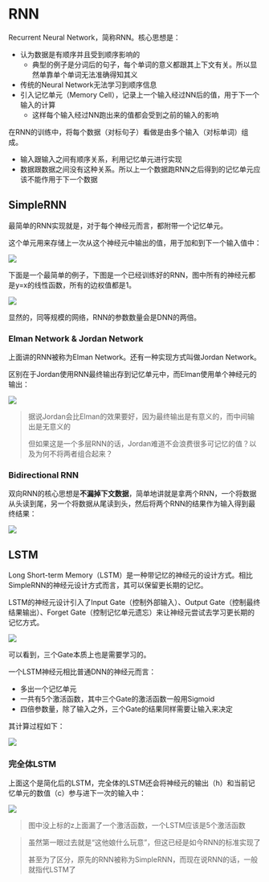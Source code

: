 # RNN

Recurrent Neural Network，简称RNN。核心思想是：

+ 认为数据是有顺序并且受到顺序影响的
  + 典型的例子是分词后的句子，每个单词的意义都跟其上下文有关。所以显然单靠单个单词无法准确得知其义
+ 传统的Neural Network无法学习到顺序信息
+ 引入记忆单元（Memory Cell），记录上一个输入经过NN后的值，用于下一个输入的计算
  + 这样每个输入经过NN跑出来的值都会受到之前的输入的影响

在RNN的训练中，将每个数据（对标句子）看做是由多个输入（对标单词）组成。

+ 输入跟输入之间有顺序关系，利用记忆单元进行实现
+ 数据跟数据之间没有这种关系。所以上一个数据跑RNN之后得到的记忆单元应该不能作用于下一个数据

## SimpleRNN

最简单的RNN实现就是，对于每个神经元而言，都附带一个记忆单元。

这个单元用来存储上一次从这个神经元中输出的值，用于加和到下一个输入值中：

<img src="img/1.png" />

下面是一个最简单的例子，下图是一个已经训练好的RNN，图中所有的神经元都是y=x的线性函数，所有的边权值都是1。

<img src="img/2.png" />

显然的，同等规模的网络，RNN的参数数量会是DNN的两倍。

### Elman Network & Jordan Network

上面讲的RNN被称为Elman Network。还有一种实现方式叫做Jordan Network。

区别在于Jordan使用RNN最终输出存到记忆单元中，而Elman使用单个神经元的输出：

<img src="img/3.png" />

> 据说Jordan会比Elman的效果要好，因为最终输出是有意义的，而中间输出是无意义的
>
> 但如果这是一个多层RNN的话，Jordan难道不会浪费很多可记忆的值？以及为何不将两者组合起来？

### Bidirectional RNN

双向RNN的核心思想是**不漏掉下文数据**，简单地讲就是拿两个RNN，一个将数据从头读到尾，另一个将数据从尾读到头，然后将两个RNN的结果作为输入得到最终结果：

<img src="img/4.png" />

## LSTM

Long Short-term Memory（LSTM）是一种带记忆的神经元的设计方式。相比SimpleRNN的神经元设计方式而言，其可以保留更长期的记忆。

LSTM的神经元设计引入了Input Gate（控制外部输入）、Output Gate（控制最终结果输出）、Forget Gate（控制记忆单元遗忘）来让神经元尝试去学习更长期的记忆方式。

<img src="img/5.png" />

可以看到，三个Gate本质上也是需要学习的。

一个LSTM神经元相比普通DNN的神经元而言：

+ 多出一个记忆单元
+ 一共有5个激活函数，其中三个Gate的激活函数一般用Sigmoid
+ 四倍参数量，除了输入之外，三个Gate的结果同样需要让输入来决定

其计算过程如下：

<img src="img/6.png" />

### 完全体LSTM

上面这个是简化后的LSTM，完全体的LSTM还会将神经元的输出（h）和当前记忆单元的数值（c）参与进下一次的输入中：

<img src="img/7.png" />

> 图中没上标的z上面漏了一个激活函数，一个LSTM应该是5个激活函数

> 虽然第一眼过去就是“这他娘什么玩意”，但这已经是如今RNN的标准实现了
>
> 甚至为了区分，原先的RNN被称为SimpleRNN，而现在说RNN的话，一般就指代LSTM了

